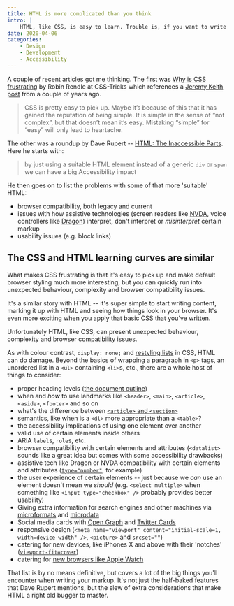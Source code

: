 ```yaml
---
title: HTML is more complicated than you think
intro: |
    HTML, like CSS, is easy to learn. Trouble is, if you want to write it well, it gets difficult very quickly.
date: 2020-04-06
categories:
    - Design
    - Development
    - Accessibility
---
```


A couple of recent articles got me thinking. The first was [Why is CSS frustrating](https://css-tricks.com/why-is-css-frustrating/) by Robin Rendle at CSS-Tricks which references a [Jeremy Keith post](https://adactio.com/journal/12571) from a couple of years ago.

> CSS is pretty easy to pick up. Maybe it’s because of this that it has gained the reputation of being simple. It is simple in the sense of “not complex”, but that doesn’t mean it’s easy. Mistaking “simple” for “easy” will only lead to heartache.

The other was a roundup by Dave Rupert -- [HTML: The Inaccessible Parts](https://daverupert.com/2020/02/html-the-inaccessible-parts/). Here he starts with:

> by just using a suitable HTML element instead of a generic `div` or `span` we can have a big Accessibility impact

He then goes on to list the problems with some of that more 'suitable' HTML:

- browser compatibility, both legacy and current
- issues with how assistive technologies (screen readers like [NVDA](https://www.nvaccess.org/about-nvda/), voice controllers like [Dragon](https://www.nuance.com/dragon.html)) interpret, don't interpret or *misinterpret* certain markup
- usability issues (e.g. block links)


## The CSS and HTML learning curves are similar

What makes CSS frustrating is that it's easy to pick up and make default browser styling much more interesting, but you can quickly run into unexpected behaviour, complexity and browser compatibility issues.

It's a similar story with HTML -- it's super simple to start writing content, marking it up with HTML and seeing how things look in your browser. It's even more exciting when you apply that basic CSS that you've written.

Unfortunately HTML, like CSS, can present unexpected behaviour, complexity and browser compatibility issues.

As with colour contrast, `display: none;` and [restyling lists](https://www.scottohara.me/blog/2019/01/12/lists-and-safari.html) in CSS, HTML can do damage. Beyond the basics of wrapping a paragraph in `<p>` tags, an unordered list in a `<ul>` containing `<li>`s, etc., there are a whole host of things to consider:

- proper heading levels ([the document outline](/blog/using-the-html-document-outline))
- when and *how* to use landmarks like `<header>`, `<main>`, `<article>`, `<aside>`, `<footer>` and so on
- what's the difference between [`<article>` and `<section>`](https://www.smashingmagazine.com/2020/01/html5-article-section/)
- semantics, like when is a `<dl>` more appropriate than a `<table>`?
- the accessibility implications of using one element over another
- valid use of certain elements inside others
- ARIA `label`s, `role`s, etc.
- browser compatibility with certain elements and attributes (`<datalist>` sounds like a great idea but comes with some accessibility drawbacks)
- assistive tech like Dragon or NVDA compatibility with certain elements and attributes ([`type="number"`](https://technology.blog.gov.uk/2020/02/24/why-the-gov-uk-design-system-team-changed-the-input-type-for-numbers/), for example)
- the user experience of certain elements -- just because we *can* use an element doesn't mean we *should* (e.g. `<select multiple>` when something like `<input type="checkbox" />` probably provides better usability)
- Giving extra information for search engines and other machines via [microformats](//microformats.org) and [microdata](https://schema.org)
- Social media cards with [Open Graph](https://ogp.me) and [Twitter Cards](https://developer.twitter.com/en/docs/tweets/optimize-with-cards/guides/getting-started)
- responsive design (`<meta name="viewport" content="initial-scale=1, width=device-width" />`, `<picture>` and `srcset=""`)
- catering for new devices, like iPhones X and above with their 'notches' ([`viewport-fit=cover`](https://webkit.org/blog/7929/designing-websites-for-iphone-x/))
- catering for [new browsers like Apple Watch](https://www.brucelawson.co.uk/2018/the-practical-value-of-semantic-html/)

That list is by no means definitive, but covers a lot of the big things you'll encounter when writing your markup. It's not just the half-baked features that Dave Rupert mentions, but the slew of extra considerations that make HTML a right old bugger to master.
